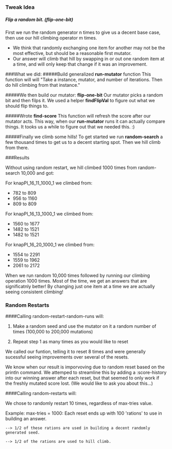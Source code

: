 ### Tweak Idea
##### Flip a random bit. (flip-one-bit)
First we run the random generator n times to give us a decent base case, then use our hill climbing operator m times.
* We think that randomly exchanging one item for another may not be the most effective, but should be a reasonable first mutator.
* Our answer will climb that hill by swapping in or out one random item at a time, and will only keep that change if it was an improvement.


###What we did:
#####Build generalized **run-mutator** function
This function will will "Take a instance, mutator, and number of iterations. Then do hill climbing from that instance."

#####We then build our mutator: **flip-one-bit** 
Our mutator picks a random bit and then filps it. We used a helper **findFlipVal** to figure out what we should flip things to.

#####Wrote **find-score**
This function will refresh the score after our mutator acts. This way, when our **run-mutator** runs it can actually compare things. It tooks us a while to figure out that we needed this. :)

#####Finally we climb some hills!
To get started we run **random-search** a few thousand times to get us to a decent starting spot. Then we hill climb from there.



###Results

Without using random restart, we hill climbed 1000 times from random-search 10,000 and got:

For knapPI_16_11_1000_1 we climbed from:
* 782 to 809
* 956 to 1160
* 809 to 809

For knapPI_16_13_1000_1 we climbed from:
* 1560 to 1677
* 1482 to 1521
* 1482 to 1521

For knapPI_16_20_1000_1 we climbed from:
* 1554 to 2291
* 1559 to 1962
* 2061 to 2172

When we run random 10,000 times followed by running our climbing operation 1000 times. Most of the time, we get an answers that are significatnly better! By changing just one item at a time we are actually seeing consistent climbing!



### Random Restarts
####Calling random-restart-random-runs will: 

1. Make a random seed and use the mutator on it a random number of times (100,000 to 200,000 mutations)

2. Repeat step 1 as many times as you would like to reset

We called our funtion, telling it to reset 8 times and were generally sucessful seeing improvements over several of the resets.

We know when our result is imporvoving due to random reset based on the println command. We attemped to streamline this by adding a :score-history into our winning answer after each reset, but that seemed to only work if the freshly mutated score lost. (We would like to ask you about this...)

####Calling random-restarts will:

We chose to randomly restart 10 times, regardless of max-tries value.

Example: max-tries = 1000:
    Each reset ends up with 100 'rations' to use in building an answer.
    
    --> 1/2 of these rations are used in building a decent randomly generated seed.
    
    --> 1/2 of the rations are used to hill climb.
